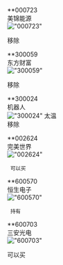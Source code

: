 

      
 **000723  
 美锦能源   
 !["000723"](http://www.alphadiscover.com/marketstate/cn_CSI300_stock/img/000723.SZ.png)
 
   移除
 
**300059  
东方财富  
!["300059"](http://www.alphadiscover.com/marketstate/cn_CSI300_stock/img/300059.SZ.png)  
  
   移除
 
 **300024  
 机器人  
 !["300024"](http://www.alphadiscover.com/marketstate/cn_CSI300_stock/img/300024.SZ.png)
    太温  
    移除  
 
 **002624  
 完美世界  
 !["002624"](http://www.alphadiscover.com/marketstate/cn_CSI300_stock/img/002624.SZ.png)   
    
     可以买  
     
 
 
 **600570  
 恒生电子  
 !["600570"](http://www.alphadiscover.com/marketstate/cn_CSI300_stock/img/600570.SS.png)  
 
     持有  
     
 
**600703  
三安光电  
 !["600703"](http://www.alphadiscover.com/marketstate/cn_CSI300_stock/img/600703.SS.png)  
 
 可以买   
 
 
 
